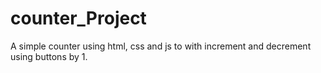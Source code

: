# counter_Project
A simple counter using html, css and js to with increment and decrement using buttons by 1.
